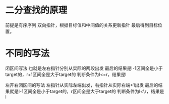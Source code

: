 # 二分查找的原理
前提是有序序列
双向指针，根据目标值和中间值的关系更新指针
最后得到目标位置。


# 不同的写法
闭区间写法
也就是左右指针分别从实际的两段出发
最后的结果是l-1区间全是小于target的，r+1区间全是大于target的
判断条件为l<=r，结果是l

左开右闭区间的写法
左指针从实际左端出发，右指针从实际右端+1出发
最后的结果就是l-1区间全是小于target的，r区间全是大于target的
判断条件为l<\r，结果是l


